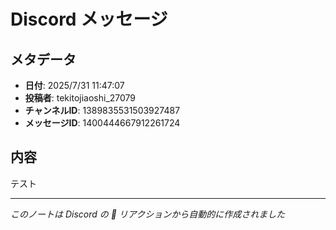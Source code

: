# Discord メッセージ

## メタデータ
- **日付**: 2025/7/31 11:47:07
- **投稿者**: tekitojiaoshi_27079
- **チャンネルID**: 1389835531503927487
- **メッセージID**: 1400444667912261724

## 内容

テスト

---
*このノートは Discord の 📝 リアクションから自動的に作成されました*
